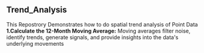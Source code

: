 ## Trend_Analysis
This Repostrory Demonstrates how to do spatial trend analysis of Point Data
**1.Calculate the 12-Month Moving Average:**
Moving averages filter noise, identify trends, generate signals, and provide insights into the data's underlying movements
